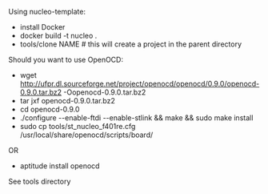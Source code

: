 Using nucleo-template:
* install Docker
* docker build -t nucleo .
* tools/clone NAME # this will create a project in the parent directory

Should you want to use OpenOCD:
* wget http://ufpr.dl.sourceforge.net/project/openocd/openocd/0.9.0/openocd-0.9.0.tar.bz2 -Oopenocd-0.9.0.tar.bz2
* tar jxf openocd-0.9.0.tar.bz2
* cd openocd-0.9.0
* ./configure --enable-ftdi --enable-stlink && make && sudo make install
* sudo cp tools/st_nucleo_f401re.cfg /usr/local/share/openocd/scripts/board/

OR
* aptitude install openocd

See tools directory
